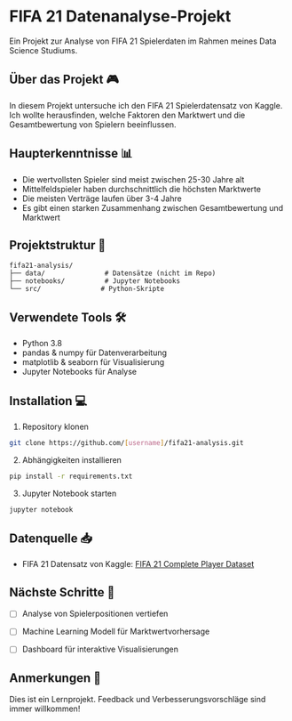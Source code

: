 # FIFA 21 Datenanalyse-Projekt

Ein Projekt zur Analyse von FIFA 21 Spielerdaten im Rahmen meines Data Science Studiums.

## Über das Projekt 🎮
In diesem Projekt untersuche ich den FIFA 21 Spielerdatensatz von Kaggle. Ich wollte herausfinden, welche Faktoren den Marktwert und die Gesamtbewertung von Spielern beeinflussen.

## Haupterkenntnisse 📊
- Die wertvollsten Spieler sind meist zwischen 25-30 Jahre alt
- Mittelfeldspieler haben durchschnittlich die höchsten Marktwerte
- Die meisten Verträge laufen über 3-4 Jahre
- Es gibt einen starken Zusammenhang zwischen Gesamtbewertung und Marktwert

## Projektstruktur 📁
```
fifa21-analysis/
├── data/               # Datensätze (nicht im Repo)
├── notebooks/          # Jupyter Notebooks
└── src/               # Python-Skripte
```

## Verwendete Tools 🛠
- Python 3.8
- pandas & numpy für Datenverarbeitung
- matplotlib & seaborn für Visualisierung
- Jupyter Notebooks für Analyse

## Installation 💻
1. Repository klonen
```bash
git clone https://github.com/[username]/fifa21-analysis.git
```

2. Abhängigkeiten installieren
```bash
pip install -r requirements.txt
```

3. Jupyter Notebook starten
```bash
jupyter notebook
```

## Datenquelle 📥
- FIFA 21 Datensatz von Kaggle: [FIFA 21 Complete Player Dataset](https://www.kaggle.com/datasets/stefanoleone992/fifa-21-complete-player-dataset)

## Nächste Schritte 🎯
- [ ] Analyse von Spielerpositionen vertiefen
- [ ] Machine Learning Modell für Marktwertvorhersage
- [ ] Dashboard für interaktive Visualisierungen


## Anmerkungen 📝
Dies ist ein Lernprojekt. Feedback und Verbesserungsvorschläge sind immer willkommen!